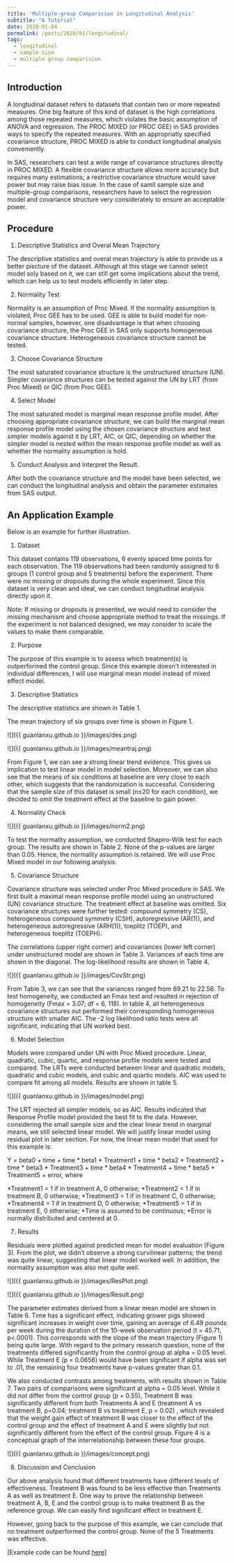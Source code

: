 ```yaml
---
title: 'Multiple-group Comparision in Longitudinal Analysis'
subtitle: "A Tutorial"
date: 2020-01-04
permalink: /posts/2020/01/longitudinal/
tags:
  - longitudinal
  - sample size
  - multiple group comparision
---
```



## Introduction

A longtudinal dataset refers to datasets that contain two or more repeated measures. One big feature of this kind of dataset is the high correlations among those repeated measures, which violates the basic assumption of ANOVA and regression. The PROC MIXED (or PROC GEE) in SAS provides ways to specify the repeated measures. With an appropriatly specified covariance structure, PROC MIXED is able to conduct longitudinal analysis conveniently.  

In SAS, researchers can test a wide range of covariance structures directly in PROC MIXED. A flexible covariance structure allows more accuracy but requires many estimations; a restrictive covariance structure would save power but may raise bias issue. In the case of samll sample size and multiple-group comparisons, researchers have to select the regression model and covariance structure very considerately to ensure an acceptable power. 


## Procedure

1. Descriptive Statistics and Overal Mean Trajectory

The descriptive statistics and overal mean trajectory is able to provide us a better piscture of the dataset. Although at this stage we cannot select model soly based on it, we can still get some implications about the trend, which can help us to test models efficiently in later step. 


2. Normality Test

Normality is an assumption of Proc Mixed. If the normality assumption is violated, Proc GEE has to be used. GEE is able to build model for non-normal samples, however, one disadvantage is that when choosing covariance structure, the Proc GEE in SAS only supports homogeneous covariance structure. Heterogeneous covariance structure cannot be tested. 

3. Choose Covariance Structure

The most saturated covariance structure is the unstructured structure (UN). Simpler covariance structures can be tested against the UN by LRT (from Proc Mixed) or QIC (from Proc GEE).


4. Select Model

The most saturated model is marginal mean response profile model. After choosing appropriate covariance structure, we can build the marginal mean response profile model using the chosen covariance structure and test simpler models against it by LRT, AIC, or QIC, depending on whether the simpler model is nested within the mean response profile model as well as whether the normality assumption is hold.


5. Conduct Analysis and Interpret the Result.

After both the covariance structure and the model have been selected, we can conduct the longitudinal analysis and obtain the parameter estimates from SAS output. 



## An Application Example 

Below is an example for further illustration. 

1. Dataset

This dataset contains 119 observations, 6 evenly spaced time points for each observation. The 119 observations had been randomly assigned to 6 groups (1 control group and 5 treatments) before the experiment. There were no missing or dropouts during the whole experiment. Since this dataset is very clean and ideal, we can conduct longitudinal analysis directly upon it. 


Note: If missing or dropouts is presented, we would need to consider the missing mechanism and choose appropriate method to treat the missings. If the experiment is not balanced designed, we may consider to scale the  values to make them comparable. 

2. Purpose

The purpose of this example is to assess which treatment(s) is outperformed the control group. Since this example doesn't interested in individual differences, I will use marginal mean model instead of mixed effect model. 



3. Descriptive Statistics

The descriptive statistics are shown in Table 1. 

The mean trajectory of six groups over time is shown in Figure 1. 


![]({{ guanlanxu.github.io }}/images/des.png)

![]({{ guanlanxu.github.io }}/images/meantraj.png)

From Figure 1, we can see a strong linear trend evidence. This gives us implication to test linear model in model selection. Moreover, we can also see that the means of six conditions at baseline are very close to each other, which suggests that the randomization is successful. Considering that the sample size of this dataset is small (n≤20 for each condition), we decided to omit the treatment effect at the baseline to gain power. 

4. Normality Check

![]({{ guanlanxu.github.io }}/images/norm2.png)

To test the normality assumption, we conducted Shapiro-Wilk test for each group. The results are shown in Table 2. None of the p-values are larger than 0.05. Hence, the normality assumption is retained. We will use Proc Mixed model in our following analysis. 

5. Covariance Structure

Covariance structure was selected under Proc Mixed procedure in SAS. We first built a maximal mean response profile model using an unstructured (UN) covariance structure. The treatment effect at baseline was omitted. Six covariance structures were further tested: compound symmetry (CS),  heterogeneous compound symmetry (CSH), autoregressive (AR(1)), and heterogeneous autoregressive (ARH(1)), toeplitz (TOEP), and heterogeneous toeplitz (TOEPH). 

The correlations (upper right corner) and covariances (lower left corner) under unstructured model are shown in Table 3. Variances of each time are shown in the diagonal. The log-likelihood results are shown in Table 4. 

![]({{ guanlanxu.github.io }}/images/CovStr.png)


From Table 3, we can see that the variances ranged from 69.21 to 22.56. To test homogeneity, we conducted an Fmax test and resulted in rejection of homogeneity (Fmax = 3.07; df = 6, 118). In table 4, all heterogeneous covariance structures out performed their corresponding homogeneous structure with smaller AIC. The -2 log likelihood ratio tests were all significant, indicating that UN worked best. 

6. Model Selection

Models were compared under UN with Proc Mixed procedure. Linear, quadratic, cubic, quartic, and response profile models were tested and compared. The LRTs were conducted between linear and quadratic models, quadratic and cubic models, and cubic and quartic models. AIC was used to compare fit among all models. Results are shown in table 5. 


![]({{ guanlanxu.github.io }}/images/model.png)


The LRT rejected all simpler models, so as AIC. Results indicated that Response Profile model provided the best fit to the data. However, considering the small sample size and the clear linear trend in marginal means, we still selected linear model. We will justify linear model using residual plot in later section. For now, the linear mean model that used for this example is: 

Y = beta0 +  time + time * beta1 * Treatment1 + time * beta2 * Treatment2 + time * beta3 * Treatment3 + time * beta4 * Treatment4 + time * beta5 * Treatment5 + error, where

*Treatment1 = 1 if in treatment A, 0 otherwise;
*Treatment2 = 1 if in treatment B, 0 otherwise;
*Treatment3 = 1 if in treatment C, 0 otherwise;
*Treatment4 = 1 if in treatment D, 0 otherwise;
*Treatment5 = 1 if in treatment E, 0 otherwise;
*Time is assumed to be continuous;
*Error is normally distributed and centered at 0.

7. Results

Residuals were plotted against predicted mean for model evaluation (Figure 3). From the plot, we didn’t observe a strong curvilinear patterns; the trend was quite linear, suggesting that linear model worked well. In addition, the normality assumption was also met quite well. 

![]({{ guanlanxu.github.io }}/images/ResPlot.png)



![]({{ guanlanxu.github.io }}/images/Result.png)



The parameter estimates derived from a linear mean model are shown in Table 6. Time has a significant effect, indicating grower pigs showed significant increases in weight over time, gaining an average of 6.49 pounds per week during the duration of the 10-week observation period (t = 45.71, p<.0001). This corresponds with the slope of the mean trajectory (Figure 1) being quite large. With regard to the primary research question, none of the treatments differed significantly from the control group at alpha = 0.05 level. While Treatment E (p = 0.0656) would have been significant if alpha was set to .01, the remaining four treatments have p-values greater than 0.1. 


We also conducted contrasts among treatments, with results shown in Table 7. Two pairs of comparisons were significant at alpha = 0.05 level. While it did not differ from the control group (p = 0.55), Treatment B was significantly different from both Treatments A and E (treatment A vs treatment B, p=0.04; treatment B vs treatment E, p = 0.02) , which revealed that the weight gain effect of treatment B was closer to the effect of the control group and the effect of treatment A and E were slightly but not significantly different from the effect of the control group. Figure 4 is a conceptual graph of the interrelationship between these four groups. 

![]({{ guanlanxu.github.io }}/images/concept.png)


8. Discussion and Conclusion

Our above analysis found that different treatments have different levels of effectiveness. Treatment B was found to be less effective than Treatments A as well as treatment E. One way to prove the relationship between treatment A, B, E and the control group is to make treatment B as the reference group. We can easily find significant effect in treatment E. 

However, going back to the purpose of this example, we can conclude that no treatment outperformed the control group. None of the 5 Treatments was effective. 

[Example code can be found [here](https://github.com/guanlanxu/LongitudinalAnalysis)]

